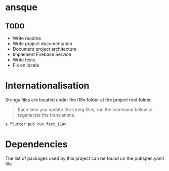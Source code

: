 # ansque

## TODO
- Write readme
- Write project documentation
- Document project architecture
- Implement Firebase Service
- Write tests
- Fix en locale

# Internationalisation

Strings files are located under the i18n folder at the project root folder.

> Each time you update the string files, run the command below to regenerate the translations.
```shell
$ flutter pub run fast_i18n
```

# Dependencies
The list of packages used by this project can be found un the pubspec.yaml file